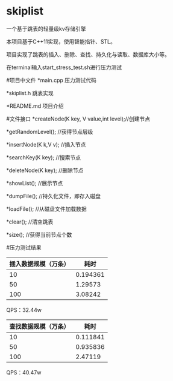 # skiplist
一个基于跳表的轻量级kv存储引擎

本项目基于C++11实现，使用智能指针、STL。

项目实现了跳表的插入、删除、查找、持久化与读取、数据库大小等。

在terminal输入start_stress_test.sh进行压力测试

#项目中文件
*main.cpp 压力测试代码

*skiplist.h 跳表实现

*README.md 项目介绍

#文件接口
*createNode(K key, V value,int level);//创建节点

*getRandomLevel();    //获得节点层级

*insertNode(K k,V v);    //插入节点

*searchKey(K key);    //搜索节点

*deleteNode(K key);   //删除节点

*showList();    //展示节点

*dumpFile();    //持久化文件，即存入磁盘

*loadFile();    //从磁盘文件加载数据

*clear();  //清空跳表

*size();    //获得当前节点个数

#压力测试结果

|插入数据规模（万条）|耗时|
|---|---|
|10|0.194361|10|
|50|1.29573|10|
|100|3.08242|100|

QPS：32.44w

|查找数据规模（万条）|耗时|
|---|---|
|10|0.111841|10|
|50|0.935836|50|
|100|2.47119|100|

QPS：40.47w

